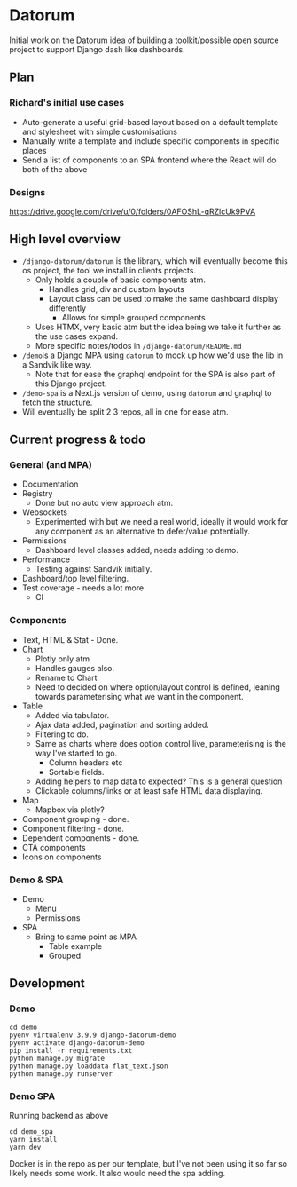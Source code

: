 # Datorum

Initial work on the Datorum idea of building a toolkit/possible open source project to support Django dash like dashboards. 

## Plan

### Richard's initial use cases 

- Auto-generate a useful grid-based layout based on a default template and stylesheet with simple customisations
- Manually write a template and include specific components in specific places
- Send a list of components to an SPA frontend where the React will do both of the above

### Designs 

https://drive.google.com/drive/u/0/folders/0AFOShL-qRZlcUk9PVA

## High level overview

- `/django-datorum/datorum` is the library, which will eventually become this os project, the tool we install in clients projects.
  - Only holds a couple of basic components atm.
    - Handles grid, div and custom layouts
    - Layout class can be used to make the same dashboard display differently
      - Allows for simple grouped components
  - Uses HTMX, very basic atm but the idea being we take it further as the use cases expand.
  - More specific notes/todos in `/django-datorum/README.md`
- `/demo`is a Django MPA using `datorum` to mock up how we'd use the lib in a Sandvik like way.
  - Note that for ease the graphql endpoint for the SPA is also part of this Django project.
- `/demo-spa` is a Next.js version of demo, using `datorum` and graphql to fetch the structure. 
- Will eventually be split 2 3 repos, all in one for ease atm.

## Current progress & todo 

### General (and MPA)

* Documentation 
* Registry 
  * Done but no auto view approach atm. 
* Websockets
  * Experimented with but we need a real world, ideally it would work for any component as an alternative to defer/value potentially. 
* Permissions 
  * Dashboard level classes added, needs adding to demo.
* Performance
  * Testing against Sandvik initially.
* Dashboard/top level filtering.   
* Test coverage - needs a lot more
  * CI

### Components

* Text, HTML & Stat - Done. 
* Chart
  * Plotly only atm
  * Handles gauges also.
  * Rename to Chart   
  * Need to decided on where option/layout control is defined, leaning towards parameterising what we want in the component. 
* Table
  * Added via tabulator. 
  * Ajax data added, pagination and sorting added. 
  * Filtering to do.
  * Same as charts where does option control live, parameterising is the way I've started to go.
    * Column headers etc 
    * Sortable fields. 
  * Adding helpers to map data to expected? This is a general question 
  * Clickable columns/links or at least safe HTML data displaying. 
* Map 
  * Mapbox via plotly? 
* Component grouping - done. 
* Component filtering - done. 
* Dependent components - done.
* CTA components
* Icons on components

### Demo & SPA

* Demo 
  * Menu 
  * Permissions 
* SPA 
  * Bring to same point as MPA 
    * Table example 
    * Grouped

## Development

### Demo 

```
cd demo
pyenv virtualenv 3.9.9 django-datorum-demo
pyenv activate django-datorum-demo
pip install -r requirements.txt
python manage.py migrate
python manage.py loaddata flat_text.json
python manage.py runserver
```

### Demo  SPA

Running backend as above

```
cd demo_spa
yarn install
yarn dev
```

Docker is in the repo as per our template, but I've not been using it so far so likely needs some work. It also would need the spa adding. 
